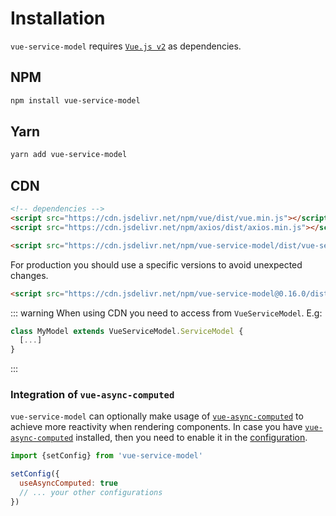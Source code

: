 # Installation

`vue-service-model` requires [`Vue.js v2`](https://vuejs.org/) as dependencies.

## NPM
```sh
npm install vue-service-model
```

## Yarn
```sh
yarn add vue-service-model
```

## CDN
```html
<!-- dependencies -->
<script src="https://cdn.jsdelivr.net/npm/vue/dist/vue.min.js"></script>
<script src="https://cdn.jsdelivr.net/npm/axios/dist/axios.min.js"></script>

<script src="https://cdn.jsdelivr.net/npm/vue-service-model/dist/vue-service-model.min.js"></script>
```

For production you should use a specific versions to avoid unexpected changes.
```html
<script src="https://cdn.jsdelivr.net/npm/vue-service-model@0.16.0/dist/vue-service-model.min.js"></script>
```

::: warning
When using CDN you need to access from `VueServiceModel`. E.g:
```js
class MyModel extends VueServiceModel.ServiceModel {
  [...]
}
```
:::

### Integration of `vue-async-computed`

`vue-service-model` can optionally make usage of [`vue-async-computed`](https://github.com/foxbenjaminfox/vue-async-computed)
to achieve more reactivity when rendering components. In case you have [`vue-async-computed`](https://github.com/foxbenjaminfox/vue-async-computed)
installed, then you need to enable it in the [configuration](/guide/configuration.html#vue-async-computed).

```js
import {setConfig} from 'vue-service-model'

setConfig({
  useAsyncComputed: true
  // ... your other configurations
})
```
